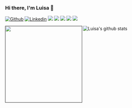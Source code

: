 ### Hi there, I'm Luisa 👋

[![Github](https://img.shields.io/badge/-Github-000?style=flat-square&logo=Github&logoColor=white&link=https://github.com/luisapataquini)](https://github.com/luisapataquini)
[![Linkedin](https://img.shields.io/badge/-LinkedIn-blue?style=flat-square&logo=Linkedin&logoColor=white&link=https://www.linkedin.com/in/vittoria-borotto/)](https://www.linkedin.com/in/luisapataquini/)
<img src="https://img.shields.io/badge/Back End-Java-f55247"/>
<img src="https://img.shields.io/badge/Angular-developer"/>
<img src="https://img.shields.io/badge/fullstack-dev-orange"/>
<img src="https://img.shields.io/badge/javascript-dev-yellow"/>
<img src="https://img.shields.io/badge/docker-learning-blue"/>



<a href=""><img align="left" width="250" height="250" src="https://github.com/luisapataquini/luisapataquini/blob/main/octocat.png"></a> ![Luisa's github stats](https://github-readme-stats.vercel.app/api?username=luisapataquini&show_icons=true&theme=tokyonight)

